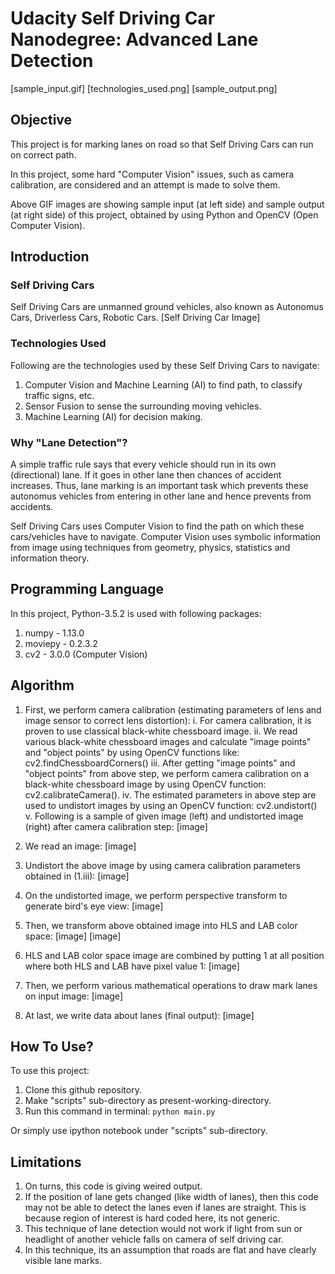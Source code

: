 # Udacity Self Driving Car Nanodegree: Advanced Lane Detection
 [sample_input.gif] [technologies_used.png] [sample_output.png]

## Objective
This project is for marking lanes on road so that Self Driving Cars can run on correct path. 

In this project, some hard "Computer Vision" issues, such as camera calibration, are considered and an attempt is made to solve them.

Above GIF images are showing sample input (at left side) and sample output (at right side) of this project, obtained by using Python and OpenCV (Open Computer Vision).

## Introduction

### Self Driving Cars
Self Driving Cars are unmanned ground vehicles, also known as Autonomus Cars, Driverless Cars, Robotic Cars.
[Self Driving Car Image]

### Technologies Used
Following are the technologies used by these Self Driving Cars to navigate:

1. Computer Vision and Machine Learning (AI) to find path, to classify traffic signs, etc.
2. Sensor Fusion to sense the surrounding moving vehicles.
3. Machine Learning (AI) for decision making.

### Why "Lane Detection"?
A simple traffic rule says that every vehicle should run in its own (directional) lane. If it goes in other lane then chances of accident increases. Thus, lane marking is an important task which prevents these autonomus vehicles from entering in other lane and hence prevents from accidents.

Self Driving Cars uses Computer Vision to find the path on which these cars/vehicles have to navigate. Computer Vision uses symbolic information from image using techniques from geometry, physics, statistics and information theory.


## Programming Language
In this project, Python-3.5.2 is used with following packages:
1. numpy - 1.13.0
2. moviepy - 0.2.3.2
3. cv2 - 3.0.0 (Computer Vision)


## Algorithm
1. First, we perform camera calibration (estimating parameters of lens and image sensor to correct lens distortion):
	i. For camera calibration, it is proven to use classical black-white chessboard image.
	ii. We read various black-white chessboard images and calculate "image points" and "object points" by using OpenCV functions like: cv2.findChessboardCorners()
	iii. After getting "image points" and "object points" from above step, we perform camera calibration on a black-white chessboard image by using OpenCV function: cv2.calibrateCamera().
	iv. The estimated parameters in above step are used to undistort images by using an OpenCV function: cv2.undistort()
	v. Following is a sample of given image (left) and undistorted image (right) after camera calibration step: [image]

2. We read an image: [image]

3. Undistort the above image by using camera calibration parameters obtained in (1.iii): [image]

4. On the undistorted image, we perform perspective transform to generate bird's eye view: [image]

5. Then, we transform above obtained image into HLS and LAB color space: [image] [image]

6. HLS and LAB color space image are combined by putting 1 at all position where both HLS and LAB have pixel value 1: [image]

7. Then, we perform various mathematical operations to draw mark lanes on input image: [image]

8. At last, we write data about lanes (final output): [image]


## How To Use?
To use this project:
1. Clone this github repository.
2. Make "scripts" sub-directory as present-working-directory.
3. Run this command in terminal: ```python main.py```

Or simply use ipython notebook under "scripts" sub-directory.


## Limitations
1. On turns, this code is giving weired output.
2. If the position of lane gets changed (like width of lanes), then this code may not be able to detect the lanes even if lanes are straight. This is because region of interest is hard coded here, its not generic.
3. This technique of lane detection would not work if light from sun or headlight of another vehicle falls on camera of self driving car. 
4. In this technique, its an assumption that roads are flat and have clearly visible lane marks.
